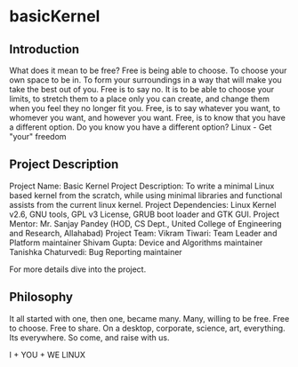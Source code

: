 basicKernel
===========

Introduction
-------------

What does it mean to be free?
Free is being able to choose. To choose your own space to be in. To form your surroundings in a way that will make you take the best out of you. Free is to say no. It is to be able to choose your limits, to stretch them to a place only you can create, and change them when you feel they no longer fit you. Free, is to say whatever you want, to whomever you want, and however you want. Free, is to know that you have a different option.
Do you know you have a different option?
Linux - Get "your" freedom

Project Description
--------------------

Project Name: Basic Kernel
Project Description: To write a minimal Linux based kernel from the scratch, while using minimal libraries and functional assists from the current linux kernel.
Project Dependencies: Linux Kernel v2.6, GNU tools, GPL v3 License, GRUB boot loader and GTK GUI.
Project Mentor: Mr. Sanjay Pandey (HOD, CS Dept., United College of Engineering and Research, Allahabad)
Project Team:
Vikram Tiwari: Team Leader and Platform maintainer
Shivam Gupta: Device and Algorithms maintainer
Tanishka Chaturvedi: Bug Reporting maintainer

For more details dive into the project.

Philosophy
-----------

It all started with one, then one, became many. Many, willing to be free. Free to choose. Free to share. On a desktop, corporate, science, art, everything. Its everywhere. So come, and raise with us.

I + YOU + WE
LINUX







